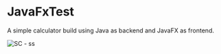 # JavaFxTest
A simple calculator build using Java as backend and JavaFX as frontend.

![SC - ss](https://user-images.githubusercontent.com/90937401/137600308-4322967d-7627-459b-a942-d9d0d6f07edd.png)
